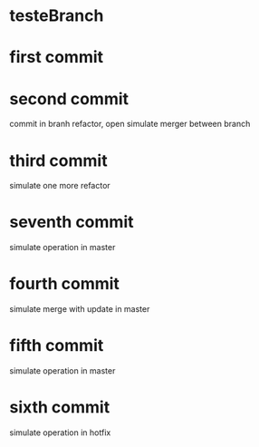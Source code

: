 # testeBranch
# first commit
# second commit
commit in branh refactor, open simulate merger between branch
#  third commit
simulate one more refactor

# seventh commit
simulate operation in master

# fourth commit
simulate merge with update in master
# fifth commit
simulate operation in master
# sixth commit
simulate operation in hotfix

